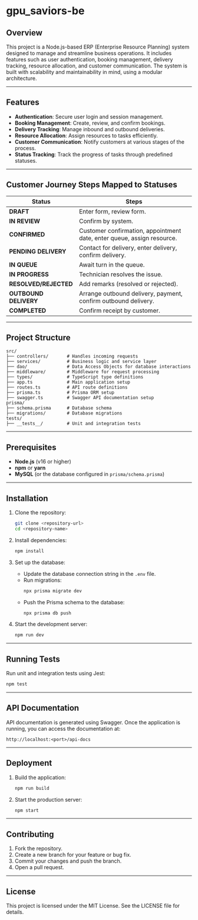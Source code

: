 # gpu_saviors-be

## Overview

This project is a Node.js-based ERP (Enterprise Resource Planning) system designed to manage and streamline business operations. It includes features such as user authentication, booking management, delivery tracking, resource allocation, and customer communication. The system is built with scalability and maintainability in mind, using a modular architecture.

---

## Features

- **Authentication**: Secure user login and session management.
- **Booking Management**: Create, review, and confirm bookings.
- **Delivery Tracking**: Manage inbound and outbound deliveries.
- **Resource Allocation**: Assign resources to tasks efficiently.
- **Customer Communication**: Notify customers at various stages of the process.
- **Status Tracking**: Track the progress of tasks through predefined statuses.

---

## Customer Journey Steps Mapped to Statuses

| **Status**            | **Steps**                                                              |
| --------------------- | ---------------------------------------------------------------------- |
| **DRAFT**             | Enter form, review form.                                               |
| **IN REVIEW**         | Confirm by system.                                                     |
| **CONFIRMED**         | Customer confirmation, appointment date, enter queue, assign resource. |
| **PENDING DELIVERY**  | Contact for delivery, enter delivery, confirm delivery.                |
| **IN QUEUE**          | Await turn in the queue.                                               |
| **IN PROGRESS**       | Technician resolves the issue.                                         |
| **RESOLVED/REJECTED** | Add remarks (resolved or rejected).                                    |
| **OUTBOUND DELIVERY** | Arrange outbound delivery, payment, confirm outbound delivery.         |
| **COMPLETED**         | Confirm receipt by customer.                                           |

---

## Project Structure

```
src/
├── controllers/       # Handles incoming requests
├── services/          # Business logic and service layer
├── dao/               # Data Access Objects for database interactions
├── middleware/        # Middleware for request processing
├── types/             # TypeScript type definitions
├── app.ts             # Main application setup
├── routes.ts          # API route definitions
├── prisma.ts          # Prisma ORM setup
├── swagger.ts         # Swagger API documentation setup
prisma/
├── schema.prisma      # Database schema
├── migrations/        # Database migrations
tests/
├── __tests__/         # Unit and integration tests
```

---

## Prerequisites

- **Node.js** (v16 or higher)
- **npm** or **yarn**
- **MySQL** (or the database configured in `prisma/schema.prisma`)

---

## Installation

1. Clone the repository:

   ```bash
   git clone <repository-url>
   cd <repository-name>
   ```

2. Install dependencies:

   ```bash
   npm install
   ```

3. Set up the database:

   - Update the database connection string in the `.env` file.
   - Run migrations:
     ```bash
     npx prisma migrate dev
     ```
   - Push the Prisma schema to the database:
     ```bash
     npx prisma db push
     ```

4. Start the development server:

   ```bash
   npm run dev
   ```

---

## Running Tests

Run unit and integration tests using Jest:

```bash
npm test
```

---

## API Documentation

API documentation is generated using Swagger. Once the application is running, you can access the documentation at:

```
http://localhost:<port>/api-docs
```

---

## Deployment

1. Build the application:
   ```bash
   npm run build
   ```
2. Start the production server:
   ```bash
   npm start
   ```

---

## Contributing

1. Fork the repository.
2. Create a new branch for your feature or bug fix.
3. Commit your changes and push the branch.
4. Open a pull request.

---

## License

This project is licensed under the MIT License. See the LICENSE file for details.

